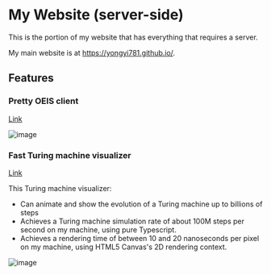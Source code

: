 # My Website (server-side)

This is the portion of my website that has everything that requires a server.

My main website is at https://yongyi781.github.io/.

## Features

### Pretty OEIS client

[Link](https://fiery.pages.dev/oeis/)

![image](https://github.com/user-attachments/assets/336779f0-d8e6-4731-8c93-befc6d2d5562)

### Fast Turing machine visualizer

[Link](https://fiery.pages.dev/turing/)

This Turing machine visualizer:
* Can animate and show the evolution of a Turing machine up to billions of steps
* Achieves a Turing machine simulation rate of about 100M steps per second on my machine, using pure Typescript.
* Achieves a rendering time of between 10 and 20 nanoseconds per pixel on my machine, using HTML5 Canvas's 2D rendering context.

![image](https://github.com/user-attachments/assets/0fd16f61-d2fa-4074-8ac0-2fd922b76c8f)
